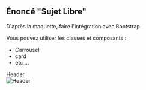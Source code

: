 ## Énoncé "Sujet Libre"  
D'après la maquette, faire l'intégration avec Bootstrap  

Vous pouvez utiliser les classes et composants :
* Carrousel
* card
* etc ...  

Header  
![Header](../profile/img/1.JPG)&nbsp;&nbsp;  

